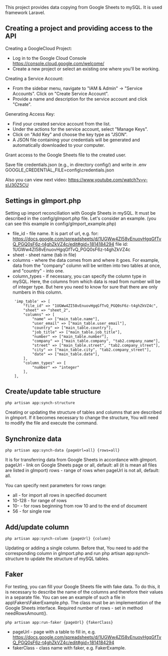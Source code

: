 This project provides data copying from Google Sheets to mySQL. It is used framework Laravel.

## Creating a project and providing access to the API
Creating a GoogleCloud Project:
- Log in to the Google Cloud Console  https://console.cloud.google.com/welcome/
- Create a new project or select an existing one where you'll be working.

Creating a Service Account:
- From the sidebar menu, navigate to "IAM & Admin" -> "Service Accounts".
Click on "Create Service Account".
- Provide a name and description for the service account and click "Create".

Generating Access Key:
- Find your created service account from the list.
- Under the actions for the service account, select "Manage Keys".
- Click on "Add Key" and choose the key type as "JSON".
- A JSON file containing your credentials will be generated and automatically downloaded to your computer.

Grant access to the Google Sheets file to the created user.

Save file credentials.json (e.g., in directory config/) and write in .env
GOOGLE_CREDENTIAL_FILE=config\credentials.json

Also you can view next video:
https://www.youtube.com/watch?v=y-sIJ30Z5CU

## Settings in gImport.php 
Setting up import reconciliation with Google Sheets in mySQL.
It must be described in the config/gImport.php file.
Let's consider an example. (you can see this example in config/gImport_example.php)

- file_id - file name. It is part of url, e.g. for:
			https://docs.google.com/spreadsheets/d/1UGWw4ZI58vEnuovHgqGfTvQ_PGQ0sF6z-t4ghZkVZ4c/edit#gid=1814184294
			file id: 1UGWw4ZI58vEnuovHgqGfTvQ_PGQ0sF6z-t4ghZkVZ4c
- sheet - sheet name (tab in file) 
- columns - where the data comes from and where it goes. For example, data from the "company" column will be written into two tables at once, and "country" - into one.
- column_types - if necessary, you can specify the column type in mySQL. Here, the columns from which data is read from number will be of integer type. But here you need to know for sure that there are only numbers in this column.
```
    'imp_table' => [
        "file_id" => "1UGWw4ZI58vEnuovHgqGfTvQ_PGQ0sF6z-t4ghZkVZ4c",
        "sheet" => "sheet_2",
        "columns" => [
            "name" => ["main_table.name"],
            "user_email" => ["main_table.user_email"],
            "country" => ["main_table.country"],
            "job_title" => ["main_table.job_title"],
            "number" => ["main_table.number"],
            "company" => ["main_table.company", "tab2.company_name"],
            "street" => ["main_table.street", "tab2.company_street"],
            "city" => ["main_table.city", "tab2.company_street"],
            "date" => ["main_table.date"],
        ],
        "column_types" => [
            "number" => "integer"
        ],
    ],
```
## Create/update table structure
```
php artisan app:synch-structure
```
Creating or updating the structure of tables and columns that are described in gImport.
If it becomes necessary to change the structure, You will need to modify the file and execute the command.

## Synchronize data
```
php artisan app:synch-data {pageUrl=all} {rows=all}
```
It is for transferring data from Google Sheets in accordance with gImport.
pageUrl - link on Google Sheets page or all, default: all (it is mean all files are listed in gImport)
rows - range of rows when pageUrl is not all, default: all.

You can specify next parameters for rows range:
- all - for import all rows in specified document
- 10-128 - for range of rows
- 10- - for rows beginning from row 10 and to the end of document
- 56 - for single row

## Add/update column
```
php artisan app:synch-column {pageUrl} {column}
```
Updating or adding a single column.
Before that, You need to add the corresponding column in gImport.php and run php artisan app:synch-structure to update the structure of mySQL tables.


## Faker
For testing, you can fill your Google Sheets file with fake data. To do this, it is necessary to describe the name of the columns and therefore their values in a separate file.
You can see an example of such a file in app\Fakers\FakerExample.php. The class must be an implementation of the Google Sheets interface.
Required number of rows - set in method needRowsAmount().

```
php artisan app:run-faker {pageUrl} {fakerClass}
```
- pageUrl - 
page with a table to fill in, e.g. https://docs.google.com/spreadsheets/d/1UGWw4ZI58vEnuovHgqGfTvQ_PGQ0sF6z-t4ghZkVZ4c/edit#gid=1814184294
- fakerClass - class name with faker, e.g. FakerExample.

